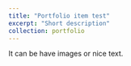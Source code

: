 ```yaml
---
title: "Portfolio item test"
excerpt: "Short description"
collection: portfolio
---
```


It can be have images or nice text.
